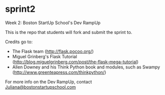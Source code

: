 sprint2
=======

Week 2: Boston StartUp School's Dev RampUp

This is the repo that students will fork and submit the sprint to.

Credits go to:
- The Flask team (http://flask.pocoo.org/)
- Miguel Grinberg's Flask Tutorial (http://blog.miguelgrinberg.com/post/the-flask-mega-tutorial)
- Allen Downey and his Think Python book and modules, such as Swampy (http://www.greenteapress.com/thinkpython/)

For more info on the Dev RampUp, contact Juliana@bostonstartupschool.com